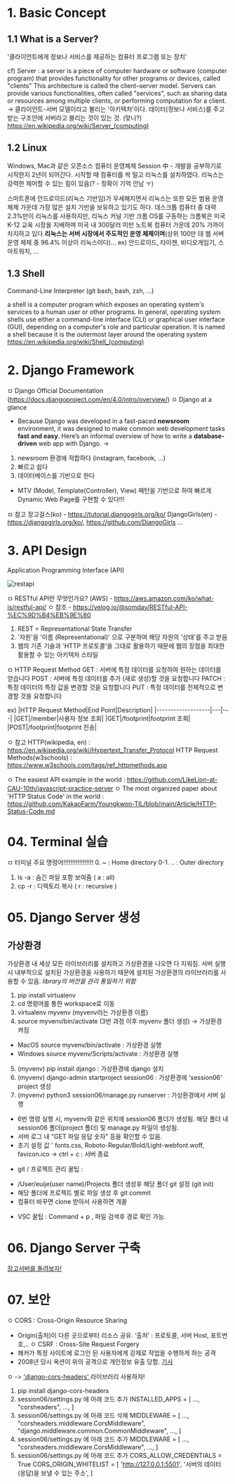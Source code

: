# 1. Basic Concept
## 1.1 What is a Server?
'클라이언트에게 정보나 서비스를 제공하는 컴퓨터 프로그램 또는 장치'

cf)
Server : a server is a piece of computer hardware or software (computer program) that provides functionality for other programs or devices, called "clients"
This architecture is called the client–server model. Servers can provide various functionalities, often called "services", such as sharing data or resources among multiple clients, or performing computation for a client.
-> 클라이언트-서버 모델이라고 불리는 '아키텍처'이다. 데이터(정보나 서비스)를 주고 받는 구조안에 서버라고 불리는 것이 있는 것. (맞나?)
https://en.wikipedia.org/wiki/Server_(computing)

## 1.2 Linux
Windows, Mac과 같은 오픈소스 컴퓨터 운영체제
Session 中 - 개발을 공부하기로 시작한지 2년이 되어간다. 시작할 때 컴퓨터를 싹 밀고
리눅스를 설치하였다.
리눅스는 강력한 제어할 수 있는 힘이 있음(? - 정확이 기억 안남 ㅜ)

스마트폰에 안드로이드(리눅스 기반임)가 우세해지면서 리눅스는 또한 모든 범용 운영 체제 가운데 가장 많은 설치 기반을 보유하고 있기도 하다. 데스크톱 컴퓨터 중 대략 2.3%만이 리눅스를 사용하지만, 리눅스 커널 기반 크롬 OS를 구동하는 크롬북은 미국 K-12 교육 시장을 지배하며 미국 내 300달러 미만 노트북 컴퓨터 가운데 20% 가까이 차지하고 있다.<Strong>리눅스는 서버 시장에서 주도적인 운영 체제이며</Strong>(상위 100만 대 웹 서버 운영 체제 중 96.4% 이상이 리눅스이다)...
ex) 안드로이드, 타이젠, 비디오게임기, 스마트워치, ...

## 1.3 Shell
Command-Line Interpreter (git bash, bash, zsh, ...)

a shell is a computer program which exposes an operating system's services to a human user or other programs. In general, operating system shells use either a command-line interface (CLI) or graphical user interface (GUI), depending on a computer's role and particular operation. It is named a shell because it is the outermost layer around the operating system
https://en.wikipedia.org/wiki/Shell_(computing)

# 2. Django Framework
ㅁ Django Official Documentation (https://docs.djangoproject.com/en/4.0/intro/overview/)
ㅇ Django at a glance
- Because Django was developed in a fast-paced <Strong>newsroom</Strong> environment, it was designed to make common web development tasks <Strong>fast and easy</Strong>. Here’s an informal overview of how to write a <Strong>database-driven</Strong> web app with Django.
-> 
1. newsroom 환경에 적합하다 (instagram, facebook, ...)
2. 빠르고 쉽다
3. 데이터베이스를 기반으로 한다

+ MTV (Model, Template(Controller), View) 패턴을 기반으로 하여
빠르게 Dynamic Web Page를 구현할 수 있다!!!

ㅁ 참고
장고걸스(ko) - https://tutorial.djangogirls.org/ko/
DjangoGirls(en) - https://djangogirls.org/ko/, https://github.com/DjangoGirls
...

# 3. API Design
Application Programming Interface (API)

![restapi](https://user-images.githubusercontent.com/12531340/169665137-ba684f1e-2ac2-4866-b864-2532ce56bdd0.png)


ㅁ RESTful API란 무엇인가요? (AWS) - https://aws.amazon.com/ko/what-is/restful-api/
ㅇ 참조 - https://velog.io/@somday/RESTful-API-%EC%9D%B4%EB%9E%80

1. REST = Representational State Transfer
2. '자원'을 '이름 (Representational)' 으로 구분하여 해당 자원의 '상태'를 주고 받음
3. 웹의 기존 기술과 'HTTP 프로토콜'을 그대로 활용하기 때문에 웹의 장점을 최대한 활용할 수 있는 아키텍처 스타일

ㅁ HTTP Request Method
GET : 서버에 특정 데이터를 요청하여 원하는 데이터를 얻습니다 
POST : 서버에 특정 데이터를 추가 (새로 생성)할 것을 요청합니다 
PATCH : 특정 데이터의 특정 값을 변경할 것을 요청합니다
PUT : 특정 데이터를 전체적으로 변경할 것을 요청합니다

ex)
|HTTP Request Method|End Point|Description|
|-------------------|---|---|
|GET|/member|사용자 정보 조회|
|GET|/footprint|footprint 조회|
|POST|/footprint|footprint 전송|

ㅇ 참고
HTTP(wikipedia, en) : https://en.wikipedia.org/wiki/Hypertext_Transfer_Protocol
HTTP Request Methods(w3schools) : https://www.w3schools.com/tags/ref_httpmethods.asp

ㅇ The easiest API example in the world :
https://github.com/LikeLion-at-CAU-10th/javascript-practice-server
ㅇ The most organized paper about 'HTTP Status Code' in the world :
https://github.com/KakaoFarm/Youngkwon-TIL/blob/main/Article/HTTP-Status-Code.md

# 04. Terminal 실습
ㅁ 터미널 주요 명령어!!!!!!!!!!!!!!!!!
0. ~ : Home directory
0-1. .. : Outer directory
1. ls -a : 숨긴 파일 포함 보여줌 ( a : all)
2. cp -r : 디렉토리 복사 ( r : recursive )

# 05. Django Server 생성

## 가상환경
가상환경 내 세상 모든 라이브러리를 설치하고 가상환경을 나오면 다 지워짐.
서버 실행 시 내부적으로 설치된 가상환경을 사용하기 때문에 설치된 가상환경의 라이브러리를 사용할 수 있음.
*library의 버전을 관리 통일하기 위함*

1. pip install virtualenv
2. cd 명령어를 통한 workspace로 이동
3. virtualenv myvenv (myvenv라는 가상환경 이름)
4. source myvenv/bin/activate (3번 과정 이후 myvenv 폴더 생성) -> 가상환경 켜짐
- MacOS
source myvenv/bin/activate : 가상환경 실행
- Windows
source myvenv/Scripts/activate : 가상환경 실행

5. (myvenv) pip install django : 가상환경에 django 설치
6. (myvenv) django-admin startproject session06 : 가상환경에 'session06' project 생성
7. (myvenv) python3 session06/manage.py runserver : 가상환경에서 서버 실행
- 6번 명령 실행 시, myvenv와 같은 위치에 session06 폴더가 생성됨. 해당 폴더 내 session06 폴더(project 폴더) 및 manage.py 파일이 생성됨.
- 서버 로그 내  "GET 파일 응답 숫자" 등을 확인할 수 있음.
- 초기 설정 값 ' fonts.css, Roboto-Regular/Bold/Light-webfont.woff, favicon.ico
-> ctrl + c : 서버 종료

* git / 프로젝트 관리 꿀팁 : 
- /User/euije(user name)/Projects 폴더 생성후 해당 폴더 git 설정 (git init)
- 해당 폴더에 프로젝트 별로 파일 생성 후 git commit
- 컴퓨터 바꾸면 clone 받아서 사용하면 개꿀
* VSC 꿀팁 : Command + p , 파일 검색후 경로 확인 가능.

# 06. Django Server 구축

<a href=""> 장고서버를 돌려보자! </a>

# 07. 보안

ㅇ CORS : Cross-Origin Resource Sharing 
- Origin(출처)이 다른 곳으로부터 리소스 공유. ‘출처’ : 프로토콜, 서버 Host, 포트번호,..
ㅇ CSRF : Cross-Site Request Forgery
- 해커가 특정 사이트에 로그인 된 사용자에게 강제로 작업을 수행하게 하는 공격
- 2008년 당시 옥션이 위의 공격으로 개인정보 유출 당함. <a href="https://biz.chosun.com/site/data/html_dir/2008/04/17/2008041700945.html"> 기사 </a>

ㅇ -> <a href="https://github.com/adamchainz/django-cors-headers">'django-cors-headers' </a> 라이브러리 사용하자!

1. pip install django-cors-headers
2. session06/settings.py 에 아래 코드 추가
INSTALLED_APPS = [
    ...,
    "corsheaders",
    ...,
]
3. session06/settings.py 에 아래 코드 삭제
MIDDLEWARE = [
    ...,
    "corsheaders.middleware.CorsMiddleware",
    "django.middleware.common.CommonMiddleware",
    ...,
]
4. session06/settings.py 에 아래 코드 추가
MIDDLEWARE = [
    ...,
    "corsheaders.middleware.CorsMiddleware",
    ...,
]
5. session06/settings.py 에 아래 코드 추가
CORS_ALLOW_CREDENTIALS = True
CORS_ORIGIN_WHITELIST = [
    'http://127.0.0.1:5501',
    '서버의 데이터(응답)을 보낼 수 있는 주소',
]
